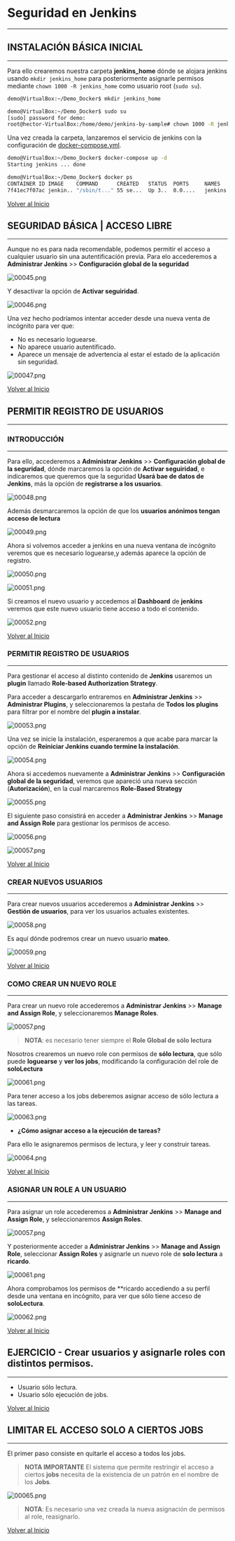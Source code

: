 # Seguridad en Jenkins

---------------------------------------------------------

## INSTALACIÓN BÁSICA INICIAL

---------------------------------------------------------

Para ello crearemos nuestra carpeta **jenkins_home** dónde se alojara jenkins usando `mkdir jenkins_home` para posteriormente asignarle permisos mediante `chown 1000 -R jenkins_home` como usuario root (`sudo su`).

```bash
demo@VirtualBox:~/Demo_Docker$ mkdir jenkins_home

demo@VirtualBox:~/Demo_Docker$ sudo su
[sudo] password for demo:
root@hector-VirtualBox:/home/demo/jenkins-by-sample# chown 1000 -R jenkins_home
```

Una vez creada la carpeta, lanzaremos el servicio de jenkins con la configuración de [docker-compose.yml](./docker-compose.yml).

```bash
demo@VirtualBox:~/Demo_Docker$ docker-compose up -d
Starting jenkins ... done

demo@VirtualBox:~/Demo_Docker$ docker ps
CONTAINER ID IMAGE    COMMAND      CREATED   STATUS  PORTS     NAMES
7f41ec7f07ac jenkin.. "/sbin/t..." 55 se...  Up 3..  0.0....   jenkins
```

[Volver al Inicio](#seguridad-en-jenkins)



## SEGURIDAD BÁSICA | ACCESO LIBRE

---------------------------------------------------------

Aunque no es para nada recomendable, podemos permitir el acceso a cualquier usuario sin una autentificación previa. Para elo accederemos a **Administrar Jenkins** >> **Configuración global de la seguridad**

![00045.png](./img/0045.png)

Y desactivar la opción de **Activar seguiridad**.

![00046.png](./img/0046.png)

Una vez hecho podríamos intentar acceder desde una nueva venta de incógnito para ver que:

* No es necesario loguearse.
* No aparece usuario autentificado.
* Aparece un mensaje de advertencia al estar el estado de la aplicación sin seguridad.

![00047.png](./img/0047.png)

[Volver al Inicio](#seguridad-en-jenkins)



## PERMITIR REGISTRO DE USUARIOS

---------------------------------------------------------

### INTRODUCCIÓN

---------------------------------------------------------

Para ello, accederemos a **Administrar Jenkins** >> **Configuración global de la seguridad**, dónde marcaremos la opción de **Activar seguiridad**, e indicaremos que queremos que la seguridad **Usará bae de datos de Jenkins**, más la opción de **registrarse a los usuarios**.

![00048.png](./img/0048.png)

Además desmarcaremos la opción de que los **usuarios anónimos tengan acceso de lectura**

![00049.png](./img/0049.png)

Ahora si volvemos acceder a jenkins en una nueva ventana de incógnito veremos que es necesario loguearse,y además aparece la opción de registro.

![00050.png](./img/0050.png)

![00051.png](./img/0051.png)

Si creamos el nuevo usuario y accedemos al **Dashboard** de **jenkins** veremos que este nuevo usuario tiene acceso a todo el contenido.

![00052.png](./img/0052.png)

[Volver al Inicio](#seguridad-en-jenkins)



### PERMITIR REGISTRO DE USUARIOS

---------------------------------------------------------

Para gestionar el acceso al distinto contenido de **Jenkins** usaremos un **plugin** llamado **Role-based Authorization Strategy**.

Para acceder a descargarlo entraremos en **Administrar Jenkins** >> **Administrar Plugins**, y seleccionaremos la pestaña de **Todos los plugins** para filtrar por el nombre del **plugin a instalar**.

![00053.png](./img/0053.png)

Una vez se inicie la instalación, esperaremos a que acabe para marcar la opción de **Reiniciar Jenkins cuando termine la instalación**.

![00054.png](./img/0054.png)

Ahora si accedemos nuevamente a **Administrar Jenkins** >> **Configuración global de la seguridad**, veremos que apareció una nueva sección (**Autorización**), en la cual marcaremos **Role-Based Strategy**

![00055.png](./img/0055.png)

El siguiente paso consistirá en acceder a **Administrar Jenkins** >> **Manage and Assign Role** para gestionar los permisos de acceso.

![00056.png](./img/0056.png)

![00057.png](./img/0057.png)

[Volver al Inicio](#seguridad-en-jenkins)



### CREAR NUEVOS USUARIOS

---------------------------------------------------------

Para crear nuevos usuarios accederemos a **Administrar Jenkins** >> **Gestión de usuarios**, para ver los usuarios actuales existentes.

![00058.png](./img/0058.png)

Es aquí dónde podremos crear un nuevo usuario **mateo**.

![00059.png](./img/0059.png)

[Volver al Inicio](#seguridad-en-jenkins)



### COMO CREAR UN NUEVO ROLE

---------------------------------------------------------

Para crear un nuevo role accederemos a **Administrar Jenkins** >> **Manage and Assign Role**, y seleccionaremos **Manage Roles**.

![00057.png](./img/0057.png)

> **NOTA**: es necesario tener siempre el **Role Global de sólo lectura**

Nosotros crearemos un nuevo role con permisos de **sólo lectura**, que sólo puede **loguearse** y **ver los jobs**, modificando la configuración del role de **soloLectura**

![00061.png](./img/0060.png)

Para tener acceso a los jobs deberemos asignar acceso de sólo lectura a las tareas.

![00063.png](./img/0063.png)

* **¿Cómo asignar acceso a la ejecución de tareas?**

Para ello le asignaremos permisos de lectura, y leer y construir tareas.

![00064.png](./img/0064.png)

[Volver al Inicio](#seguridad-en-jenkins)



### ASIGNAR UN ROLE A UN USUARIO

---------------------------------------------------------

Para asignar un role accederemos a **Administrar Jenkins** >> **Manage and Assign Role**, y seleccionaremos **Assign Roles**.

![00057.png](./img/0057.png)

Y posteriormente acceder a **Administrar Jenkins** >> **Manage and Assign Role**, seleccionar **Assign Roles** y asignarle un nuevo role de **solo lectura** a **ricardo**.

![00061.png](./img/0061.png)


Ahora comprobamos los permisos de **ricardo accediendo a su perfil desde una ventana en incógnito, para ver que sólo tiene acceso de **soloLectura**.

![00062.png](./img/0062.png)

[Volver al Inicio](#seguridad-en-jenkins)



## EJERCICIO - Crear usuarios y asignarle roles con distintos permisos.

---------------------------------------------------------

* Usuario sólo lectura.
* Usuario sólo ejecución de jobs.

[Volver al Inicio](#seguridad-en-jenkins)




## LIMITAR EL ACCESO SOLO A CIERTOS JOBS

---------------------------------------------------------

El primer paso consiste en quitarle el acceso a todos los jobs.

> **NOTA IMPORTANTE** El sistema que permite restringir el acceso a ciertos **jobs** necesita de la existencia de un patrón en el nombre de los **Jobs**.

![00065.png](./img/0065.png)

> **NOTA**: Es necesario una vez creada la nueva asignación de permisos al role, reasignarlo.

[Volver al Inicio](#seguridad-en-jenkins)
